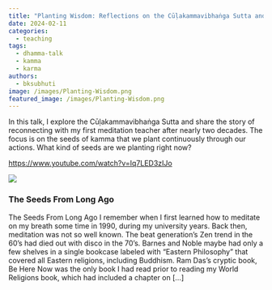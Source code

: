 ```yaml
---
title: "Planting Wisdom: Reflections on the Cūḷakammavibhaṅga Sutta and a Meditation Journey"
date: 2024-02-11
categories: 
  - teaching
tags: 
  - dhamma-talk
  - kamma
  - karma
authors: 
  - bksubhuti
image: /images/Planting-Wisdom.png
featured_image: /images/Planting-Wisdom.png
---
```


In this talk, I explore the Cūḷakammavibhaṅga Sutta and share the story of reconnecting with my first meditation teacher after nearly two decades. The focus is on the seeds of kamma that we plant continuously through our actions. What kind of seeds are we planting right now?

https://www.youtube.com/watch?v=Iq7LED3zIJo

![](/images/seedslongago.jpg)

### The Seeds From Long Ago

The Seeds From Long Ago I remember when I first learned how to meditate on my breath some time in 1990, during my university years. Back then, meditation was not so well known. The beat generation’s Zen trend in the 60’s had died out with disco in the 70’s. Barnes and Noble maybe had only a few shelves in a single bookcase labeled with “Eastern Philosophy” that covered all Eastern religions, including Buddhism. Ram Das’s cryptic book, Be Here Now was the only book I had read prior to reading my World Religions book, which had included a chapter on \[…\]